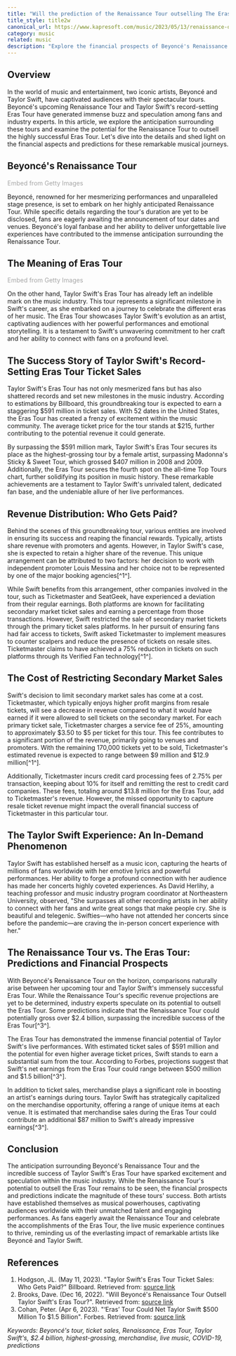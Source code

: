 ```yaml
---
title: "Will the prediction of the Renaissance Tour outselling The Eras Tour come true?"
title_style: title2w
canonical_url: https://www.kapresoft.com/music/2023/05/13/renaissance-outselling-the-eras-tour.html
category: music
related: music
description: "Explore the financial prospects of Beyoncé's Renaissance Tour and Taylor Swift's Eras Tour. Will Renaissance surpass Eras' success?"
---
```


## Overview

In the world of music and entertainment, two iconic artists, Beyoncé and Taylor Swift, have captivated audiences with their spectacular tours. Beyoncé's upcoming Renaissance Tour and Taylor Swift's record-setting Eras Tour have generated immense buzz and speculation among fans and industry experts.<!--excerpt--> In this article, we explore the anticipation surrounding these tours and examine the potential for the Renaissance Tour to outsell the highly successful Eras Tour. Let's dive into the details and shed light on the financial aspects and predictions for these remarkable musical journeys.

## Beyoncé's Renaissance Tour

<a id='DI9YtkscTN5HyQL9naSiTg' class='gie-slideshow' href='http://www.gettyimages.com/detail/1488956116' target='_blank' style='color:#a7a7a7;text-decoration:none;font-weight:normal !important;border:none;display:inline-block;'>Embed from Getty Images</a><script>window.gie=window.gie||function(c){(gie.q=gie.q||[]).push(c)};gie(function(){gie.widgets.load({id:'DI9YtkscTN5HyQL9naSiTg',sig:'PFdlH0q3FFXpWJ3RWv2RI4GXUqykJ2pHzpqhgyxMttE=',w:'594px',h:'300px',items:'1488956116,1488935826,1488956115',caption: true ,tld:'com',is360: false })});</script><script src='//embed-cdn.gettyimages.com/widgets.js' charset='utf-8' async></script>

Beyoncé, renowned for her mesmerizing performances and unparalleled stage presence, is set to embark on her highly anticipated Renaissance Tour. While specific details regarding the tour's duration are yet to be disclosed, fans are eagerly awaiting the announcement of tour dates and venues. Beyoncé's loyal fanbase and her ability to deliver unforgettable live experiences have contributed to the immense anticipation surrounding the Renaissance Tour.

## The Meaning of Eras Tour

<a id='UObAWvjzRJ5aRGPkkCl9QA' class='gie-slideshow' href='http://www.gettyimages.com/detail/1489621911' target='_blank' style='color:#a7a7a7;text-decoration:none;font-weight:normal !important;border:none;display:inline-block;'>Embed from Getty Images</a><script>window.gie=window.gie||function(c){(gie.q=gie.q||[]).push(c)};gie(function(){gie.widgets.load({id:'UObAWvjzRJ5aRGPkkCl9QA',sig:'n1Adxq7KuPkaFLFE7G6KpTfZ9b17JyQmU4sVtdSXFmI=',w:'594px',h:'300px',items:'1489621911,1489593208,1489621942',caption: true ,tld:'com',is360: false })});</script><script src='//embed-cdn.gettyimages.com/widgets.js' charset='utf-8' async></script>

On the other hand, Taylor Swift's Eras Tour has already left an indelible mark on the music industry. This tour represents a significant milestone in Swift's career, as she embarked on a journey to celebrate the different eras of her music. The Eras Tour showcases Taylor Swift's evolution as an artist, captivating audiences with her powerful performances and emotional storytelling. It is a testament to Swift's unwavering commitment to her craft and her ability to connect with fans on a profound level.

## The Success Story of Taylor Swift's Record-Setting Eras Tour Ticket Sales

Taylor Swift's Eras Tour has not only mesmerized fans but has also shattered records and set new milestones in the music industry. According to estimations by Billboard, this groundbreaking tour is expected to earn a staggering $591 million in ticket sales. With 52 dates in the United States, the Eras Tour has created a frenzy of excitement within the music community. The average ticket price for the tour stands at $215, further contributing to the potential revenue it could generate.

By surpassing the $591 million mark, Taylor Swift's Eras Tour secures its place as the highest-grossing tour by a female artist, surpassing Madonna's Sticky & Sweet Tour, which grossed $407 million in 2008 and 2009. Additionally, the Eras Tour secures the fourth spot on the all-time Top Tours chart, further solidifying its position in music history. These remarkable achievements are a testament to Taylor Swift's unrivaled talent, dedicated fan base, and the undeniable allure of her live performances.

## Revenue Distribution: Who Gets Paid?

Behind the scenes of this groundbreaking tour, various entities are involved in ensuring its success and reaping the financial rewards. Typically, artists share revenue with promoters and agents. However, in Taylor Swift's case, she is expected to retain a higher share of the revenue. This unique arrangement can be attributed to two factors: her decision to work with independent promoter Louis Messina and her choice not to be represented by one of the major booking agencies[^1^].

While Swift benefits from this arrangement, other companies involved in the tour, such as Ticketmaster and SeatGeek, have experienced a deviation from their regular earnings. Both platforms are known for facilitating secondary market ticket sales and earning a percentage from those transactions. However, Swift restricted the sale of secondary market tickets through the primary ticket sales platforms. In her pursuit of ensuring fans had fair access to tickets, Swift asked Ticketmaster to implement measures to counter scalpers and reduce the presence of tickets on resale sites. Ticketmaster claims to have achieved a 75% reduction in tickets on such platforms through its Verified Fan technology[^1^].

## The Cost of Restricting Secondary Market Sales

Swift's decision to limit secondary market sales has come at a cost. Ticketmaster, which typically enjoys higher profit margins from resale tickets, will see a decrease in revenue compared to what it would have earned if it were allowed to sell tickets on the secondary market. For each primary ticket sale, Ticketmaster charges a service fee of 25%, amounting to approximately $3.50 to $5 per ticket for this tour. This fee contributes to a significant portion of the revenue, primarily going to venues and promoters. With the remaining 170,000 tickets yet to be sold, Ticketmaster's estimated revenue is expected to range between $9 million and $12.9 million[^1^].

Additionally, Ticketmaster incurs credit card processing fees of 2.75% per transaction, keeping about 10% for itself and remitting the rest to credit card companies. These fees, totaling around $13.8 million for the Eras Tour, add to Ticketmaster's revenue. However, the missed opportunity to capture resale ticket revenue might impact the overall financial success of Ticketmaster in this particular tour.

## The Taylor Swift Experience: An In-Demand Phenomenon

Taylor Swift has established herself as a music icon, capturing the hearts of millions of fans worldwide with her emotive lyrics and powerful performances. Her ability to forge a profound connection with her audience has made her concerts highly coveted experiences. As David Herlihy, a teaching professor and music industry program coordinator at Northeastern University, observed, "She surpasses all other recording artists in her ability to connect with her fans and write great songs that make people cry. She is beautiful and telegenic. Swifties—who have not attended her concerts since before the pandemic—are craving the in-person concert experience with her."

## The Renaissance Tour vs. The Eras Tour: Predictions and Financial Prospects

With Beyoncé's Renaissance Tour on the horizon, comparisons naturally arise between her upcoming tour and Taylor Swift's immensely successful Eras Tour. While the Renaissance Tour's specific revenue projections are yet to be determined, industry experts speculate on its potential to outsell the Eras Tour. Some predictions indicate that the Renaissance Tour could potentially gross over $2.4 billion, surpassing the incredible success of the Eras Tour[^3^].

The Eras Tour has demonstrated the immense financial potential of Taylor Swift's live performances. With estimated ticket sales of $591 million and the potential for even higher average ticket prices, Swift stands to earn a substantial sum from the tour. According to Forbes, projections suggest that Swift's net earnings from the Eras Tour could range between $500 million and $1.5 billion[^3^].

In addition to ticket sales, merchandise plays a significant role in boosting an artist's earnings during tours. Taylor Swift has strategically capitalized on the merchandise opportunity, offering a range of unique items at each venue. It is estimated that merchandise sales during the Eras Tour could contribute an additional $87 million to Swift's already impressive earnings[^3^].

## Conclusion

The anticipation surrounding Beyoncé's Renaissance Tour and the incredible success of Taylor Swift's Eras Tour have sparked excitement and speculation within the music industry. While the Renaissance Tour's potential to outsell the Eras Tour remains to be seen, the financial prospects and predictions indicate the magnitude of these tours' success. Both artists have established themselves as musical powerhouses, captivating audiences worldwide with their unmatched talent and engaging performances. As fans eagerly await the Renaissance Tour and celebrate the accomplishments of the Eras Tour, the live music experience continues to thrive, reminding us of the everlasting impact of remarkable artists like Beyoncé and Taylor Swift.


## References
1. Hodgson, JL. (May 11, 2023). "Taylor Swift's Eras Tour Ticket Sales: Who Gets Paid?" Billboard. Retrieved from: [source link](https://www.billboard.com/pro/taylor-swift-eras-tour-ticket-sales-who-gets-paid/)
2. Brooks, Dave. (Dec 16, 2022). "Will Beyoncé's Renaissance Tour Outsell Taylor Swift's Eras Tour?". Retrieved from: [source link](https://en.as.com/entertainment/will-beyonces-renaissance-tour-outsell-taylor-swifts-eras-tour-n/)
3. Cohan, Peter. (Apr 6, 2023). "‘Eras’ Tour Could Net Taylor Swift $500 Million To $1.5 Billion". Forbes. Retrieved from: [source link](https://www.forbes.com/sites/petercohan/2023/04/06/eras-tour-could-net-taylor-swift-500-million-to-15-billion/)

*Keywords: Beyoncé's tour, ticket sales, Renaissance, Eras Tour, Taylor Swift's, $2.4 billion, highest-grossing, merchandise, live music, COVID-19, predictions*
